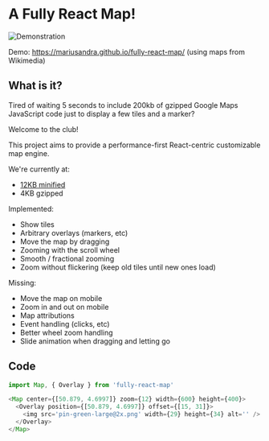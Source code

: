 # A Fully React Map!

![Demonstration](https://github.com/mariusandra/fully-react-map/blob/master/demonstration.gif?raw=true)

Demo: https://mariusandra.github.io/fully-react-map/ (using maps from Wikimedia)

## What is it?

Tired of waiting 5 seconds to include 200kb of gzipped Google Maps JavaScript code just to display a few tiles and a marker?

Welcome to the club!

This project aims to provide a performance-first React-centric customizable map engine.

We're currently at:
- [12KB minified](https://raw.githubusercontent.com/mariusandra/fully-react-map/master/static/demo.bundle.js)
- 4KB gzipped

Implemented:

- Show tiles
- Arbitrary overlays (markers, etc)
- Move the map by dragging
- Zooming with the scroll wheel
- Smooth / fractional zooming
- Zoom without flickering (keep old tiles until new ones load)

Missing:

- Move the map on mobile
- Zoom in and out on mobile
- Map attributions
- Event handling (clicks, etc)
- Better wheel zoom handling
- Slide animation when dragging and letting go

## Code

```js
import Map, { Overlay } from 'fully-react-map'

<Map center={[50.879, 4.6997]} zoom={12} width={600} height={400}>
  <Overlay position={[50.879, 4.6997]} offset={[15, 31]}>
    <img src='pin-green-large@2x.png' width={29} height={34} alt='' />
  </Overlay>
</Map>
```
